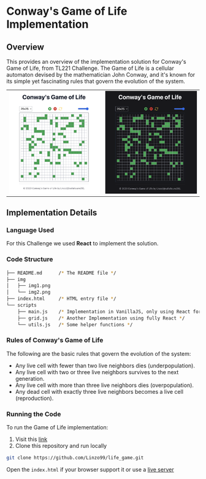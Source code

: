 # Conway's Game of Life Implementation

## Overview

This provides an overview of the implementation solution for Conway's Game of Life, from TL221 Challenge. The Game of Life is a cellular automaton devised by the mathematician John Conway, and it's known for its simple yet fascinating rules that govern the evolution of the system.

<table>
  <tbody>
    <tr>
      <td><img src="./img/img1.png" /></td>
      <td><img src="./img/img2.png" /></td>
    </tr>
  </tbody>
</table>

## Implementation Details

### Language Used

For this Challenge we used **React** to implement the solution.

### Code Structure

```sh
├── README.md      /* The README file */
├── img
│   ├── img1.png
│   └── img2.png
├── index.html     /* HTML entry file */
└── scripts
    ├── main.js    /* Implementation in VanillaJS, only using React for JSX rendering */
    ├── grid.js    /* Another Implementation using fully React */
    └── utils.js   /* Some helper functions */
```

### Rules of Conway's Game of Life

The following are the basic rules that govern the evolution of the system:

- Any live cell with fewer than two live neighbors dies (underpopulation).
- Any live cell with two or three live neighbors survives to the next generation.
- Any live cell with more than three live neighbors dies (overpopulation).
- Any dead cell with exactly three live neighbors becomes a live cell (reproduction).

### Running the Code

To run the Game of Life implementation:

1. Visit this [link](https://linzo99.github.io/life_game/)
2. Clone this repository and run locally

```bash
git clone https://github.com/Linzo99/life_game.git
```

Open the `index.html` if your browser support it or use a [live server](https://www.npmjs.com/package/live-server)
